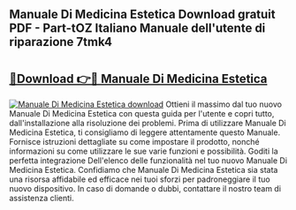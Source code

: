 ## Manuale Di Medicina Estetica Download gratuit PDF - Part-tOZ Italiano Manuale dell'utente di riparazione 7tmk4

# <h2><a href="http://dfcizx.blite.top/?on=Manuale+Di+Medicina+Estetica">🔗Download 👉🔴 Manuale Di Medicina Estetica</a></h2>

[![Manuale Di Medicina Estetica download](https://i.imgur.com/lujVjoI.png)](http://dfcizx.blite.top/?on=Manuale+Di+Medicina+Estetica)
Ottieni il massimo dal tuo nuovo Manuale Di Medicina Estetica con questa guida per l'utente e copri tutto, dall'installazione alla risoluzione dei problemi. Prima di utilizzare Manuale Di Medicina Estetica, ti consigliamo di leggere attentamente questo Manuale. Fornisce istruzioni dettagliate su come impostare il prodotto, nonché informazioni su come utilizzare le sue varie funzioni e possibilità. Goditi la perfetta integrazione Dell'elenco delle funzionalità nel tuo nuovo Manuale Di Medicina Estetica. Confidiamo che Manuale Di Medicina Estetica sia stata una risorsa affidabile ed efficace nei tuoi sforzi per padroneggiare il tuo nuovo dispositivo. In caso di domande o dubbi, contattare il nostro team di assistenza clienti.
